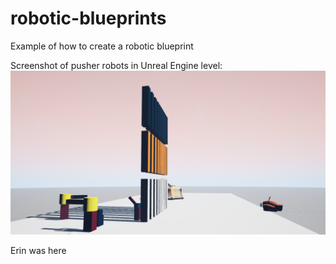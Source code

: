 # robotic-blueprints
Example of how to create a robotic blueprint

Screenshot of pusher robots in Unreal Engine level:
![Alt text](/robotPicture.png?raw=true "Robot Pusher")

Erin was here
